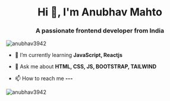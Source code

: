 <h1 align="center">Hi 👋, I'm Anubhav Mahto</h1>
<h3 align="center">A passionate frontend developer from India</h3>

<p align="left"> <img src="https://komarev.com/ghpvc/?username=anubhav3942&label=Profile%20views&color=0e75b6&style=flat" alt="anubhav3942" /> </p>

- 🌱 I’m currently learning **JavaScript, Reactjs**

- 💬 Ask me about **HTML, CSS, JS, BOOTSTRAP, TAILWIND**

- 📫 How to reach me **---**

<p><img align="left" src="https://github-readme-stats.vercel.app/api/top-langs?username=anubhav3942&show_icons=true&locale=en&layout=compact" alt="anubhav3942" /></p>


